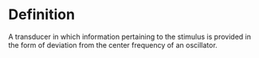 # Definition

A transducer in which information pertaining to the stimulus is provided
in the form of deviation from the center frequency of an oscillator.
